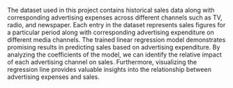 The dataset used in this project contains historical sales data along with corresponding advertising expenses across different channels such as TV, radio, and newspaper. 
Each entry in the dataset represents sales figures for a particular period along with corresponding advertising expenditure on different media channels.
The trained linear regression model demonstrates promising results in predicting sales based on advertising expenditure. By analyzing the coefficients of the model, 
we can identify the relative impact of each advertising channel on sales. 
Furthermore, visualizing the regression line provides valuable insights into the relationship between advertising expenses and sales.
